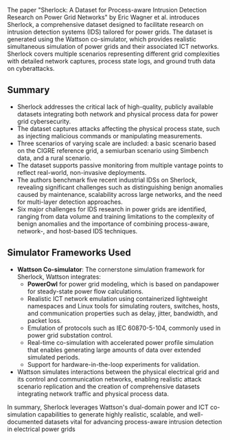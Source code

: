 The paper "Sherlock: A Dataset for Process-aware Intrusion Detection Research on Power Grid Networks" by Eric Wagner et al. introduces Sherlock, a comprehensive dataset designed to facilitate research on intrusion detection systems (IDS) tailored for power grids. The dataset is generated using the Wattson co-simulator, which provides realistic simultaneous simulation of power grids and their associated ICT networks. Sherlock covers multiple scenarios representing different grid complexities with detailed network captures, process state logs, and ground truth data on cyberattacks.

## Summary
- Sherlock addresses the critical lack of high-quality, publicly available datasets integrating both network and physical process data for power grid cybersecurity.
- The dataset captures attacks affecting the physical process state, such as injecting malicious commands or manipulating measurements.
- Three scenarios of varying scale are included: a basic scenario based on the CIGRE reference grid, a semiurban scenario using Simbench data, and a rural scenario.
- The dataset supports passive monitoring from multiple vantage points to reflect real-world, non-invasive deployments.
- The authors benchmark five recent industrial IDSs on Sherlock, revealing significant challenges such as distinguishing benign anomalies caused by maintenance, scalability across large networks, and the need for multi-layer detection approaches.
- Six major challenges for IDS research in power grids are identified, ranging from data volume and training limitations to the complexity of benign anomalies and the importance of combining process-aware, network-, and host-based IDS techniques.

## Simulator Frameworks Used

- **Wattson Co-simulator**: The cornerstone simulation framework for Sherlock, Wattson integrates:
    - **PowerOwl** for power grid modeling, which is based on pandapower for steady-state power flow calculations.
    - Realistic ICT network emulation using containerized lightweight namespaces and Linux tools for simulating routers, switches, hosts, and communication properties such as delay, jitter, bandwidth, and packet loss.
    - Emulation of protocols such as IEC 60870-5-104, commonly used in power grid substation control.
    - Real-time co-simulation with accelerated power profile simulation that enables generating large amounts of data over extended simulated periods.
    - Support for hardware-in-the-loop experiments for validation.
- Wattson simulates interactions between the physical electrical grid and its control and communication networks, enabling realistic attack scenario replication and the creation of comprehensive datasets integrating network traffic and physical process data.

In summary, Sherlock leverages Wattson's dual-domain power and ICT co-simulation capabilities to generate highly realistic, scalable, and well-documented datasets vital for advancing process-aware intrusion detection in electrical power grids